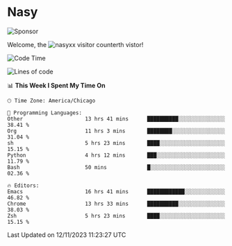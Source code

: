 # Nasy

<!--
<p align="center">
<img height="200" src="https://github-readme-stats.vercel.app/api?username=nasyxx&count_private=true&show_icons=true&theme=dracula&include_all_commits=true"/>
<img height="200" src="https://github-readme-stats.vercel.app/api/top-langs/?username=nasyxx&theme=dracula&hide=html,jupyter+notebook&count_private=true&show_icons=true"/>
</p>

  
----------------
-->

![Sponsor](https://img.shields.io/static/v1.svg?label=Sponsor&message=%E2%9D%A4&logo=GitHub&style=flat&color=pink)
 
Welcome, the ![nasyxx visitor counter](https://count.getloli.com/get/@nasyxx?theme=rule34)th vistor!
 
<!--START_SECTION:waka-->
![Code Time](http://img.shields.io/badge/Code%20Time-3%2C941%20hrs%209%20mins-blue)

![Lines of code](https://img.shields.io/badge/From%20Hello%20World%20I%27ve%20Written-6.3%20million%20lines%20of%20code-blue)

📊 **This Week I Spent My Time On** 

```text
🕑︎ Time Zone: America/Chicago

💬 Programming Languages: 
Other                    13 hrs 41 mins      ██████████░░░░░░░░░░░░░░░   38.41 % 
Org                      11 hrs 3 mins       ████████░░░░░░░░░░░░░░░░░   31.04 % 
sh                       5 hrs 23 mins       ████░░░░░░░░░░░░░░░░░░░░░   15.15 % 
Python                   4 hrs 12 mins       ███░░░░░░░░░░░░░░░░░░░░░░   11.79 % 
Bash                     50 mins             █░░░░░░░░░░░░░░░░░░░░░░░░   02.36 % 

🔥 Editors: 
Emacs                    16 hrs 41 mins      ████████████░░░░░░░░░░░░░   46.82 % 
Chrome                   13 hrs 33 mins      ██████████░░░░░░░░░░░░░░░   38.03 % 
Zsh                      5 hrs 23 mins       ████░░░░░░░░░░░░░░░░░░░░░   15.15 % 
```


 Last Updated on 12/11/2023 11:23:27 UTC
<!--END_SECTION:waka-->

<!-- ![visitors](https://visitor-badge.laobi.icu/badge?page_id=nasyxx.nasyxx) -->
